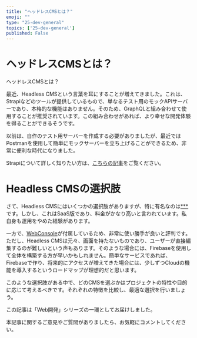 ```yaml
---
title: "ヘッドレスCMSとは？"
emoji: ""
type: "25-dev-general"
topics: ['25-dev-general']
published: False
---
```


# ヘッドレスCMSとは？

ヘッドレスCMSとは？

最近、Headless CMSという言葉を耳にすることが増えてきました。これは、Strapiなどのツールが提供しているもので、単なるテスト用のモックAPIサーバーであり、本格的な機能はありません。そのため、GraphQLと組み合わせて使用することが推奨されています。この組み合わせがあれば、より幸せな開発体験を得ることができるそうです。

以前は、自作のテスト用サーバーを作成する必要がありましたが、最近ではPostmanを使用して簡単にモックサーバーを立ち上げることができるため、非常に便利な時代になりました。

Strapiについて詳しく知りたい方は、[こちらの記事](https://wk-partners.co.jp/homepage/blog/hpseisaku/htmlcss/strapi/)をご覧ください。

# Headless CMSの選択肢

さて、Headless CMSにはいくつかの選択肢がありますが、特に有名なのは[***](https://microcms.io/)です。しかし、これはSaaS版であり、料金がかなり高いと言われています。私自身も運用をやめた経験があります。

一方で、[WebConsole](https://webconsole.co.jp/)が付属しているため、非常に使い勝手が良いと評判です。ただし、Headless CMSは元々、画面を持たないものであり、ユーザーが直接編集するのが難しいという声もあります。そのような場合には、Firebaseを使用して全体を構築する方が早いかもしれません。簡単なサービスであれば、Firebaseで作り、将来的にアクセスが増えてきた場合には、少しずつCloudの機能を導入するというロードマップが理想的だと思います。

このような選択肢がある中で、どのCMSを選ぶかはプロジェクトの特性や目的に応じて考えるべきです。それぞれの特徴を比較し、最適な選択を行いましょう。

この記事は「Web開発」シリーズの一環としてお届けしました。

本記事に関するご意見やご質問がありましたら、お気軽にコメントしてください。
